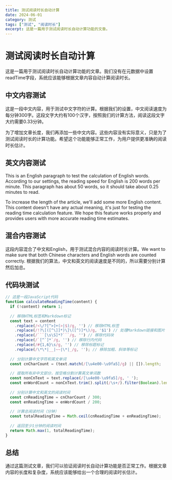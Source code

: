 ```yaml
---
title: 测试阅读时长自动计算
date: 2024-06-01
category: 测试
tags: ["测试", "阅读时长"]
excerpt: 这是一篇用于测试阅读时长自动计算功能的文章。
---
```


# 测试阅读时长自动计算

这是一篇用于测试阅读时长自动计算功能的文章。我们没有在元数据中设置readTime字段，系统应该能够根据文章内容自动计算阅读时长。

## 中文内容测试

这是一段中文内容，用于测试中文字符的计算。根据我们的设置，中文阅读速度为每分钟300字。这段文字大约有100个汉字，按照我们的计算方法，阅读这段文字大约需要0.33分钟。

为了增加文章长度，我们再添加一些中文内容。这些内容没有实际意义，只是为了测试阅读时长的计算功能。希望这个功能能够正常工作，为用户提供更准确的阅读时长估计。

## 英文内容测试

This is an English paragraph to test the calculation of English words. According to our settings, the reading speed for English is 200 words per minute. This paragraph has about 50 words, so it should take about 0.25 minutes to read.

To increase the length of the article, we'll add some more English content. This content doesn't have any actual meaning, it's just for testing the reading time calculation feature. We hope this feature works properly and provides users with more accurate reading time estimates.

## 混合内容测试

这段内容混合了中文和English，用于测试混合内容的阅读时长计算。We want to make sure that both Chinese characters and English words are counted correctly. 根据我们的算法，中文和英文的阅读速度是不同的，所以需要分别计算然后加总。

## 代码块测试

```javascript
// 这是一段JavaScript代码
function calculateReadingTime(content) {
  if (!content) return 1;
  
  // 移除HTML标签和Markdown标记
  const text = content
    .replace(/<\/?[^>]+(>|$)/g, '') // 移除HTML标签
    .replace(/!?\[([^\]]*)\]\([^)]*\)/g, '$1') // 处理Markdown链接和图片
    .replace(/```[\s\S]*?```/g, '') // 移除代码块
    .replace(/`[^`]*`/g, '') // 移除行内代码
    .replace(/#{1,6}\s/g, '') // 移除标题标记
    .replace(/\*\*|__|~~|\*|_/g, ''); // 移除加粗、斜体等标记
  
  // 分别计算中文字符和英文单词
  const cnCharCount = (text.match(/[\u4e00-\u9fa5]/g) || []).length;
  
  // 提取所有非中文部分，按空格分割计算英文单词数
  const nonCnText = text.replace(/[\u4e00-\u9fa5]/g, ' ');
  const enWordCount = nonCnText.trim().split(/\s+/).filter(Boolean).length;
  
  // 分别计算中文和英文的阅读时间
  const cnReadingTime = cnCharCount / 300;
  const enReadingTime = enWordCount / 200;
  
  // 计算总阅读时间（分钟）
  const totalReadingTime = Math.ceil(cnReadingTime + enReadingTime);
  
  // 返回至少1分钟的阅读时间
  return Math.max(1, totalReadingTime);
}
```

## 总结

通过这篇测试文章，我们可以验证阅读时长自动计算功能是否正常工作。根据文章内容的长度和复杂度，系统应该能够给出一个合理的阅读时长估计。